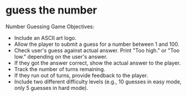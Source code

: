 # guess the number

Number Guessing Game Objectives:

+ Include an ASCII art logo.
+ Allow the player to submit a guess for a number between 1 and 100.
+ Check user's guess against actual answer. Print "Too high." or "Too low." depending on the user's answer. 
+ If they got the answer correct, show the actual answer to the player.
+ Track the number of turns remaining.
+ If they run out of turns, provide feedback to the player. 
+ Include two different difficulty levels (e.g., 10 guesses in easy mode, only 5 guesses in hard mode).

